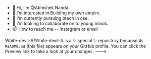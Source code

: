 - 👋 Hi, I’m @Abhishek Nanda
- 👀 I’m interested in Building my own empire. 
- 🌱 I’m currently pursuing btech in cse. 
- 💞️ I’m looking to collaborate on to young minds. 
- 📫 How to reach me -- Instagram or email

White-devil-A/White-devil-A is a ✨ special ✨ repository because its `README.md` (this file) appears on your GitHub profile.
You can click the Preview link to take a look at your changes.
--->
